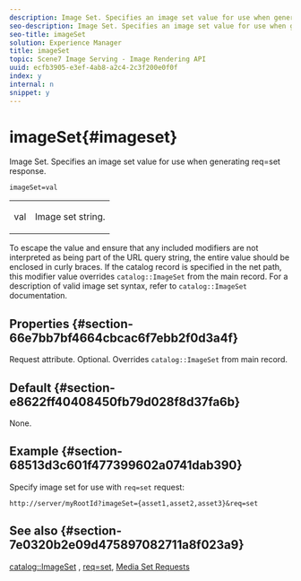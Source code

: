 ```yaml
---
description: Image Set. Specifies an image set value for use when generating req=set response.
seo-description: Image Set. Specifies an image set value for use when generating req=set response.
seo-title: imageSet
solution: Experience Manager
title: imageSet
topic: Scene7 Image Serving - Image Rendering API
uuid: ecfb3905-e3ef-4ab8-a2c4-2c3f200e0f0f
index: y
internal: n
snippet: y
---
```


# imageSet{#imageset}

Image Set. Specifies an image set value for use when generating req=set response.

 `imageSet=val`

<table id="simpletable_F697691D166C407D82233664814F4663"> 
 <tr class="strow"> 
  <td class="stentry"> <p><span class="codeph"> <span class="varname"> val</span></span> </p> </td> 
  <td class="stentry"> <p>Image set string. </p></td> 
 </tr> 
</table>

To escape the value and ensure that any included modifiers are not interpreted as being part of the URL query string, the entire value should be enclosed in curly braces. If the catalog record is specified in the net path, this modifier value overrides `catalog::ImageSet` from the main record. For a description of valid image set syntax, refer to `catalog::ImageSet` documentation.

## Properties {#section-66e7bb7bf4664cbcac6f7ebb2f0d3a4f}

Request attribute. Optional. Overrides `catalog::ImageSet` from main record.

## Default {#section-e8622ff40408450fb79d028f8d37fa6b}

None.

## Example {#section-68513d3c601f477399602a0741dab390}

Specify image set for use with `req=set` request:

`http://server/myRootId?imageSet={asset1,asset2,asset3}&req=set`

## See also {#section-7e0320b2e09d475897082711a8f023a9}

[catalog::ImageSet](r_imageset_cat.md#reference_4764D347AFD64AFDAEDE9A74C7565256) , [req=set](../../../../../is-api/http-ref/image-serving-api-ref/c-http-protocol-reference/c-command-reference/r-req/r-req.md#reference-907cdb4a97034db7ad94695f25552e76), [Media Set Requests](../../../../../is-api/http-ref/image-serving-api-ref/c-http-protocol-reference/c-syntax-and-features/r-media-set-requests.md#reference-f2f2aa11208b47609fe17848d3b86a0b) 
